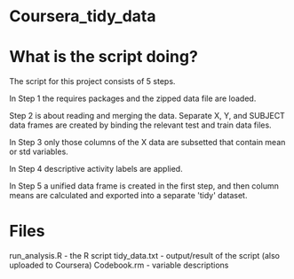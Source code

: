 # Coursera_tidy_data

# What is the script doing?
The script for this project consists of 5 steps.

In Step 1 the requires packages and the zipped data file are loaded.

Step 2 is about reading and merging the data. Separate X, Y, and SUBJECT data frames are created by binding the relevant test and train data files.

In Step 3 only those columns of the X data are subsetted that contain mean or std variables.

In Step 4 descriptive activity labels are applied. 

In Step 5 a unified data frame is created in the first step, and then column means are calculated and exported into a separate 'tidy' dataset. 


# Files

run_analysis.R - the R script
tidy_data.txt - output/result of the script (also uploaded to Coursera)
Codebook.rm - variable descriptions
